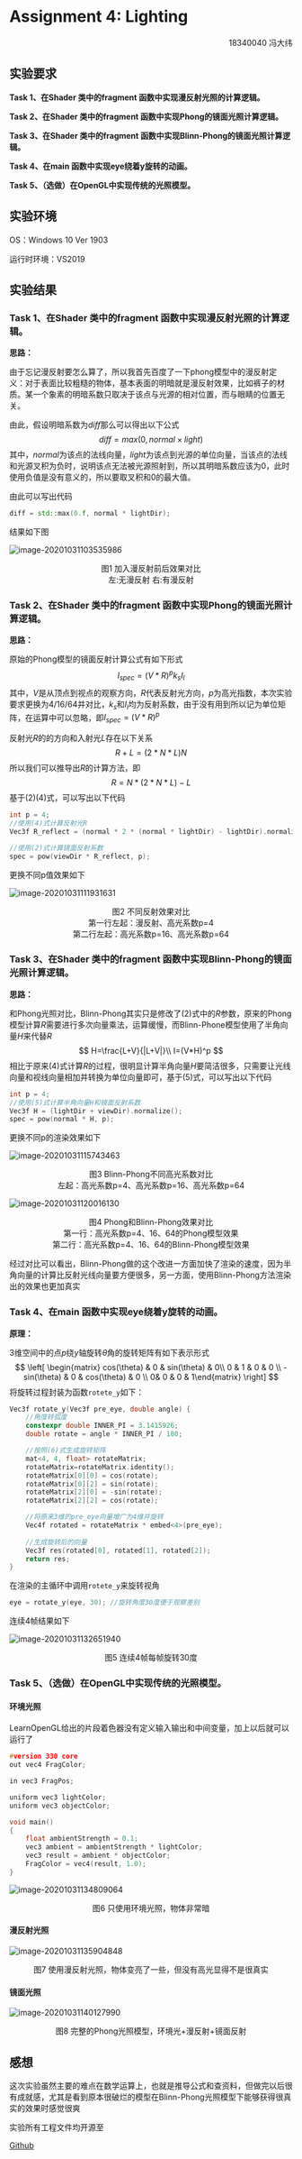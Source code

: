 # Assignment 4: Lighting

<p align="right"> 18340040 冯大纬 </p>

## 实验要求

**Task 1、在Shader 类中的fragment 函数中实现漫反射光照的计算逻辑。**

**Task 2、在Shader 类中的fragment 函数中实现Phong的镜面光照计算逻辑。**

**Task 3、在Shader 类中的fragment 函数中实现Blinn-Phong的镜面光照计算逻辑。**

**Task 4、在main 函数中实现eye绕着y旋转的动画。**

**Task 5、（选做）在OpenGL中实现传统的光照模型。**

## 实验环境

OS：Windows 10 Ver 1903

运行时环境：VS2019

## 实验结果

### Task 1、在Shader 类中的fragment 函数中实现漫反射光照的计算逻辑。

**思路：**

由于忘记漫反射要怎么算了，所以我首先百度了一下phong模型中的漫反射定义：对于表面比较粗糙的物体，基本表面的明暗就是漫反射效果，比如裤子的材质。某一个象素的明暗系数只取决于该点与光源的相对位置，而与眼睛的位置无关。

由此，假设明暗系数为$diff$那么可以得出以下公式
$$
diff=max(0,normal\times light)
$$
其中，$normal$为该点的法线向量，$light$为该点到光源的单位向量，当该点的法线和光源叉积为负时，说明该点无法被光源照射到，所以其明暗系数应该为0，此时使用负值是没有意义的，所以要取叉积和0的最大值。

由此可以写出代码

```c++
diff = std::max(0.f, normal * lightDir);
```

结果如下图

![image-20201031103535986](https://maho.kyoka.cloud/images/2020/10/31/image-20201031103535986.png)

<p align="middle"> 图1 加入漫反射前后效果对比<br>
    左:无漫反射	右:有漫反射
</p>



### Task 2、在Shader 类中的fragment 函数中实现Phong的镜面光照计算逻辑。

**思路：**

原始的Phong模型的镜面反射计算公式有如下形式
$$
I_{spec}=(V*R)^{p}k_sI_l
$$
其中，$V$是从顶点到视点的观察方向，$R$代表反射光方向，$p$为高光指数，本次实验要求更换为4/16/64并对比，$k_s$和$I_l$均为反射系数，由于没有用到所以记为单位矩阵，在运算中可以忽略，即$I_{spec}=(V*R)^p$

反射光$R$的的方向和入射光$L$存在以下关系
$$
R+L=(2*N*L)N
$$
所以我们可以推导出$R$的计算方法，即
$$
R=N*(2*N*L)-L
$$
基于$(2)(4)$式，可以写出以下代码

```c++
int p = 4;
//使用(4)式计算反射光R
Vec3f R_reflect = (normal * 2 * (normal * lightDir) - lightDir).normalize();

//使用(2)式计算镜面反射系数
spec = pow(viewDir * R_reflect, p);
```

更换不同p值效果如下

![image-20201031111931631](https://maho.kyoka.cloud/images/2020/10/31/image-20201031111931631.png)

<p align="middle"> 图2 不同反射效果对比<br>
    第一行左起：漫反射、高光系数p=4<br>
    第二行左起：高光系数p=16、高光系数p=64
</p>



### Task 3、在Shader 类中的fragment 函数中实现Blinn-Phong的镜面光照计算逻辑。

**思路：**

和Phong光照对比，Blinn-Phong其实只是修改了$(2)$式中的$R$参数，原来的Phong模型计算$R$需要进行多次向量乘法，运算缓慢，而Blinn-Phone模型使用了半角向量$H$来代替$R$
$$
H=\frac{L+V}{|L+V|}\\
I=(V*H)^p
$$
相比于原来$(4)$式计算$R$的过程，很明显计算半角向量$H$要简洁很多，只需要让光线向量和视线向量相加并转换为单位向量即可，基于$(5)$式，可以写出以下代码

```c++
int p = 4;
//使用(5)式计算半角向量H和镜面反射系数
Vec3f H = (lightDir + viewDir).normalize();
spec = pow(normal * H, p);
```

更换不同p的渲染效果如下

![image-20201031115743463](https://maho.kyoka.cloud/images/2020/10/31/image-20201031115743463.png)

<p align="middle"> 图3 Blinn-Phong不同高光系数对比<br>
    左起：高光系数p=4、高光系数p=16、高光系数p=64<br>
</p>



![image-20201031120016130](https://maho.kyoka.cloud/images/2020/10/31/image-20201031120016130.png)

<p align="middle"> 图4 Phong和Blinn-Phong效果对比<br>
    第一行：高光系数p=4、16、64的Phong模型效果<br>
    第二行：高光系数p=4、16、64的Blinn-Phong模型效果
</p>



经过对比可以看出，Blinn-Phong做的这个改进一方面加快了渲染的速度，因为半角向量的计算比反射光线向量要方便很多，另一方面，使用Blinn-Phong方法渲染出的效果也更加真实

### Task 4、在main 函数中实现eye绕着y旋转的动画。

**原理：**

3维空间中的点$p$绕$y$轴旋转$\theta$角的旋转矩阵有如下表示形式
$$
\left[ \begin{matrix} cos(\theta) & 0 & sin(\theta) & 0\\ 0 & 1 & 0 & 0  \\ -sin(\theta) & 0 & cos(\theta) & 0 \\ 0& 0 & 0 & 1\end{matrix} \right]
$$
将旋转过程封装为函数`rotete_y`如下：

```c++
Vec3f rotate_y(Vec3f pre_eye, double angle) {
    //角度转弧度
    constexpr double INNER_PI = 3.1415926;
    double rotate = angle * INNER_PI / 180;

    //按照(6)式生成旋转矩阵
    mat<4, 4, float> rotateMatrix;
    rotateMatrix=rotateMatrix.identity();
    rotateMatrix[0][0] = cos(rotate);
    rotateMatrix[0][2] = sin(rotate);
    rotateMatrix[2][0] = -sin(rotate);
    rotateMatrix[2][2] = cos(rotate);

    //将原来3维的pre_eye向量增广为4维并旋转
    Vec4f rotated = rotateMatrix * embed<4>(pre_eye);
    
    //生成旋转后的向量
    Vec3f res(rotated[0], rotated[1], rotated[2]);
    return res;
}
```

在渲染的主循环中调用`rotete_y`来旋转视角

```c++
eye = rotate_y(eye, 30); //旋转角度30度便于观察差别
```

连续4帧结果如下

![image-20201031132651940](https://maho.kyoka.cloud/images/2020/10/31/image-20201031132651940.png)

<p align="middle"> 图5 连续4帧每帧旋转30度</p>

### Task 5、（选做）在OpenGL中实现传统的光照模型。

#### 环境光照

LearnOpenGL给出的片段着色器没有定义输入输出和中间变量，加上以后就可以运行了

```c++
#version 330 core
out vec4 FragColor;

in vec3 FragPos;  

uniform vec3 lightColor;
uniform vec3 objectColor;

void main()
{
    float ambientStrength = 0.1;
    vec3 ambient = ambientStrength * lightColor;
    vec3 result = ambient * objectColor;
    FragColor = vec4(result, 1.0);
} 
```



![image-20201031134809064](https://maho.kyoka.cloud/images/2020/10/31/image-20201031134809064.png)

<p align="middle"> 图6 只使用环境光照，物体非常暗</p>

#### 漫反射光照

![image-20201031135904848](https://maho.kyoka.cloud/images/2020/10/31/image-20201031135904848.png)

<p align="middle"> 图7 使用漫反射光照，物体变亮了一些，但没有高光显得不是很真实</p>

#### 镜面光照

![image-20201031140127990](https://maho.kyoka.cloud/images/2020/10/31/image-20201031140127990.png)

<p align="middle"> 图8 完整的Phong光照模型，环境光+漫反射+镜面反射</p>

## 感想

这次实验虽然主要的难点在数学运算上，也就是推导公式和查资料，但做完以后很有成就感，尤其是看到原本很破烂的模型在Blinn-Phong光照模型下能够获得很真实的效果时感觉很爽

实验所有工程文件均开源至

<a href="https://github.com/B1ACK917/2020_Course/tree/master/%E8%AE%A1%E7%AE%97%E6%9C%BA%E5%9B%BE%E5%BD%A2%E5%AD%A6">Github</a>

